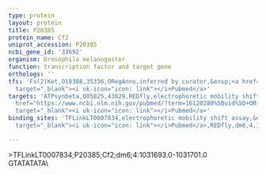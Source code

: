 ```yaml
---
type: protein
layout: protein
title: P20385
protein_name: Cf2
uniprot_accession: P20385
ncbi_gene_id: '33692'
organism: Drosophila melanogaster
function: transcription factor and target gene
orthologs: ''
tfs: 'Fs(2)Ket,O18388,35336,ORegAnno,inferred by curator,&ensp;<a href="https://www.ncbi.nlm.nih.gov/pubmed/?term=1411512%5Buid%5D+OR+26578589%5Buid%5D"
  target="_blank"><i uk-icon="icon: link"></i>Pubmed</a>'
targets: 'ATPsynbeta,Q05825,43829,REDfly,electrophoretic mobility shift assay,&ensp;<a
  href="https://www.ncbi.nlm.nih.gov/pubmed/?term=16120280%5Buid%5D+OR+20965965%5Buid%5D"
  target="_blank"><i uk-icon="icon: link"></i>Pubmed</a>'
binding_sites: 'TFLinkLT0007834,electrophoretic mobility shift assay,&ensp;<a href="https://www.ncbi.nlm.nih.gov/pubmed/?term=16120280%5Buid%5D"
  target="_blank"><i uk-icon="icon: link"></i>Pubmed</a>,REDfly,dm6,4,1031693,1031701,-'

---
```

\>TFLinkLT0007834;P20385;Cf2;dm6;4:1031693.0-1031701.0\GTATATATA\